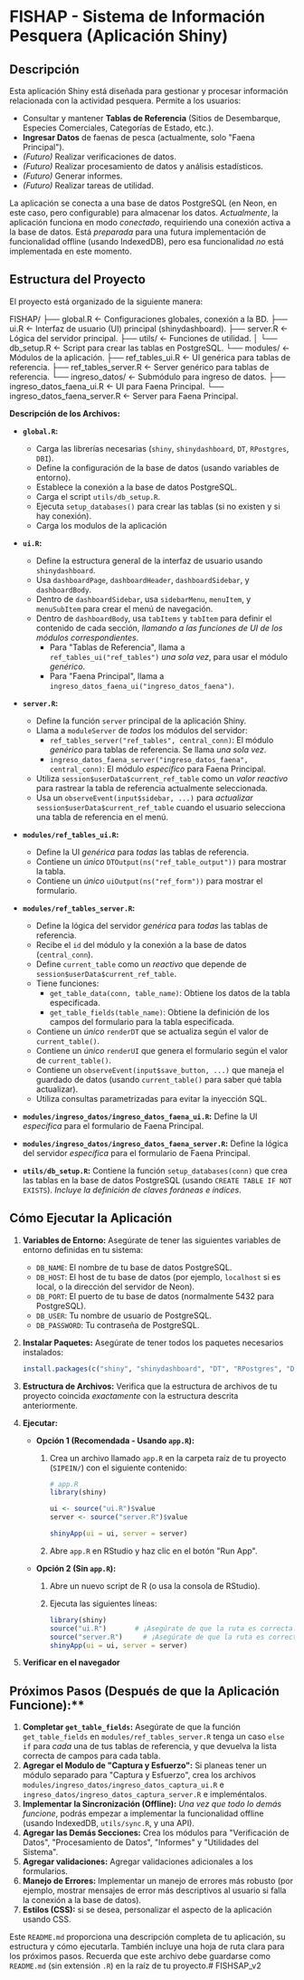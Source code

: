 # FISHAP - Sistema de Información Pesquera (Aplicación Shiny)

## Descripción

Esta aplicación Shiny está diseñada para gestionar y procesar información relacionada con la actividad pesquera. Permite a los usuarios:

*   Consultar y mantener **Tablas de Referencia** (Sitios de Desembarque, Especies Comerciales, Categorías de Estado, etc.).
*   **Ingresar Datos** de faenas de pesca (actualmente, solo "Faena Principal").
*   *(Futuro)* Realizar verificaciones de datos.
*   *(Futuro)* Realizar procesamiento de datos y análisis estadísticos.
*   *(Futuro)* Generar informes.
*   *(Futuro)* Realizar tareas de utilidad.

La aplicación se conecta a una base de datos PostgreSQL (en Neon, en este caso, pero configurable) para almacenar los datos.  *Actualmente*, la aplicación funciona en modo *conectado*, requiriendo una conexión activa a la base de datos.  Está *preparada* para una futura implementación de funcionalidad offline (usando IndexedDB), pero esa funcionalidad *no* está implementada en este momento.

## Estructura del Proyecto

El proyecto está organizado de la siguiente manera:

FISHAP/
├── global.R          <- Configuraciones globales, conexión a la BD.
├── ui.R              <- Interfaz de usuario (UI) principal (shinydashboard).
├── server.R          <- Lógica del servidor principal.
├── utils/           <- Funciones de utilidad.
│   └── db_setup.R    <- Script para crear las tablas en PostgreSQL.
└── modules/         <- Módulos de la aplicación.
├── ref_tables_ui.R       <- UI genérica para tablas de referencia.
├── ref_tables_server.R   <- Server genérico para tablas de referencia.
└── ingreso_datos/        <- Submódulo para ingreso de datos.
├── ingreso_datos_faena_ui.R    <- UI para Faena Principal.
└── ingreso_datos_faena_server.R  <- Server para Faena Principal.

**Descripción de los Archivos:**

*   **`global.R`:**
    *   Carga las librerías necesarias (`shiny`, `shinydashboard`, `DT`, `RPostgres`, `DBI`).
    *   Define la configuración de la base de datos (usando variables de entorno).
    *   Establece la conexión a la base de datos PostgreSQL.
    *   Carga el script `utils/db_setup.R`.
    *   Ejecuta `setup_databases()` para crear las tablas (si no existen y si hay conexión).
    * Carga los modulos de la aplicación

*   **`ui.R`:**
    *   Define la estructura general de la interfaz de usuario usando `shinydashboard`.
    *   Usa `dashboardPage`, `dashboardHeader`, `dashboardSidebar`, y `dashboardBody`.
    *   Dentro de `dashboardSidebar`, usa `sidebarMenu`, `menuItem`, y `menuSubItem` para crear el menú de navegación.
    *   Dentro de `dashboardBody`, usa `tabItems` y `tabItem` para definir el contenido de cada sección, *llamando a las funciones de UI de los módulos correspondientes*.
        *   Para "Tablas de Referencia", llama a `ref_tables_ui("ref_tables")` *una sola vez*, para usar el módulo *genérico*.
        *   Para "Faena Principal", llama a `ingreso_datos_faena_ui("ingreso_datos_faena")`.

*   **`server.R`:**
    *   Define la función `server` principal de la aplicación Shiny.
    *   Llama a `moduleServer` de *todos* los módulos del servidor:
        *   `ref_tables_server("ref_tables", central_conn)`: El módulo *genérico* para tablas de referencia. Se llama *una sola vez*.
        *   `ingreso_datos_faena_server("ingreso_datos_faena", central_conn)`: El módulo *específico* para Faena Principal.
    *   Utiliza `session$userData$current_ref_table` como un *valor reactivo* para rastrear la tabla de referencia actualmente seleccionada.
    *   Usa un `observeEvent(input$sidebar, ...)` para *actualizar* `session$userData$current_ref_table` cuando el usuario selecciona una tabla de referencia en el menú.

*   **`modules/ref_tables_ui.R`:**
    *   Define la UI *genérica* para *todas* las tablas de referencia.
    *   Contiene un *único* `DTOutput(ns("ref_table_output"))` para mostrar la tabla.
    *   Contiene un *único* `uiOutput(ns("ref_form"))` para mostrar el formulario.

*   **`modules/ref_tables_server.R`:**
    *   Define la lógica del servidor *genérica* para *todas* las tablas de referencia.
    *   Recibe el `id` del módulo y la conexión a la base de datos (`central_conn`).
    *   Define `current_table` como un *reactivo* que depende de `session$userData$current_ref_table`.
    *   Tiene funciones:
        *   `get_table_data(conn, table_name)`: Obtiene los datos de la tabla especificada.
        *   `get_table_fields(table_name)`: Obtiene la definición de los campos del formulario para la tabla especificada.
    *   Contiene un *único* `renderDT` que se actualiza según el valor de `current_table()`.
    *   Contiene un *único* `renderUI` que genera el formulario según el valor de `current_table()`.
    *   Contiene un `observeEvent(input$save_button, ...)` que maneja el guardado de datos (usando `current_table()` para saber qué tabla actualizar).
    *  Utiliza consultas parametrizadas para evitar la inyección SQL.

*   **`modules/ingreso_datos/ingreso_datos_faena_ui.R`:**  Define la UI *específica* para el formulario de Faena Principal.

*   **`modules/ingreso_datos/ingreso_datos_faena_server.R`:** Define la lógica del servidor *específica* para el formulario de Faena Principal.

*   **`utils/db_setup.R`:**  Contiene la función `setup_databases(conn)` que crea las tablas en la base de datos PostgreSQL (usando `CREATE TABLE IF NOT EXISTS`).  *Incluye la definición de claves foráneas e índices*.

## Cómo Ejecutar la Aplicación

1.  **Variables de Entorno:** Asegúrate de tener las siguientes variables de entorno definidas en tu sistema:
    *   `DB_NAME`: El nombre de tu base de datos PostgreSQL.
    *   `DB_HOST`: El host de tu base de datos (por ejemplo, `localhost` si es local, o la dirección del servidor de Neon).
    *   `DB_PORT`: El puerto de tu base de datos (normalmente 5432 para PostgreSQL).
    *   `DB_USER`: Tu nombre de usuario de PostgreSQL.
    *   `DB_PASSWORD`: Tu contraseña de PostgreSQL.

2.  **Instalar Paquetes:** Asegúrate de tener todos los paquetes necesarios instalados:

    ```R
    install.packages(c("shiny", "shinydashboard", "DT", "RPostgres", "DBI"))
    ```

3.  **Estructura de Archivos:** Verifica que la estructura de archivos de tu proyecto coincida *exactamente* con la estructura descrita anteriormente.

4.  **Ejecutar:**
    *   **Opción 1 (Recomendada - Usando `app.R`):**
        1.  Crea un archivo llamado `app.R` en la carpeta raíz de tu proyecto (`SIPEIN/`) con el siguiente contenido:

            ```R
            # app.R
            library(shiny)

            ui <- source("ui.R")$value
            server <- source("server.R")$value

            shinyApp(ui = ui, server = server)
            ```

        2.  Abre `app.R` en RStudio y haz clic en el botón "Run App".

    *   **Opción 2 (Sin `app.R`):**
        1.  Abre un nuevo script de R (o usa la consola de RStudio).
        2.  Ejecuta las siguientes líneas:

            ```R
            library(shiny)
            source("ui.R")       # ¡Asegúrate de que la ruta es correcta!
            source("server.R")     # ¡Asegúrate de que la ruta es correcta!
            shinyApp(ui = ui, server = server)
            ```
5. **Verificar en el navegador**

## Próximos Pasos (Después de que la Aplicación Funcione):**

1.  **Completar `get_table_fields`:**  Asegúrate de que la función `get_table_fields` en `modules/ref_tables_server.R` tenga un caso `else if` para *cada* una de tus tablas de referencia, y que devuelva la lista correcta de campos para cada tabla.
2.  **Agregar el Modulo de "Captura y Esfuerzo":** Si planeas tener un módulo separado para "Captura y Esfuerzo", crea los archivos `modules/ingreso_datos/ingreso_datos_captura_ui.R` e `ingreso_datos/ingreso_datos_captura_server.R` e impleméntalos.
3.  **Implementar la Sincronización (Offline):**  *Una vez que todo lo demás funcione*, podrás empezar a implementar la funcionalidad offline (usando IndexedDB, `utils/sync.R`, y una API).
4.  **Agregar las Demás Secciones:**  Crea los módulos para "Verificación de Datos", "Procesamiento de Datos", "Informes" y "Utilidades del Sistema".
5. **Agregar validaciones:** Agregar validaciones adicionales a los formularios.
6.  **Manejo de Errores:** Implementar un manejo de errores más robusto (por ejemplo, mostrar mensajes de error más descriptivos al usuario si falla la conexión a la base de datos).
7. **Estilos (CSS):** si se desea, personalizar el aspecto de la aplicación usando CSS.

Este `README.md` proporciona una descripción completa de tu aplicación, su estructura y cómo ejecutarla.  También incluye una hoja de ruta clara para los próximos pasos. Recuerda que este archivo debe guardarse como `README.md` (sin extensión `.R`) en la raíz de tu proyecto.# FISHSAP_v2
